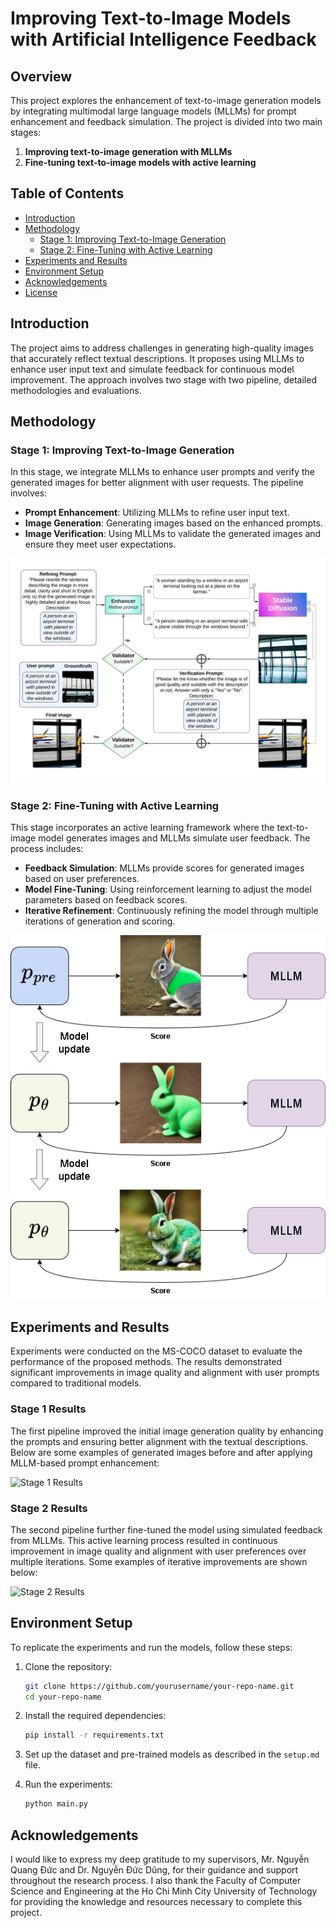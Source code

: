# Improving Text-to-Image Models with Artificial Intelligence Feedback

## Overview
This project explores the enhancement of text-to-image generation models by integrating multimodal large language models (MLLMs) for prompt enhancement and feedback simulation. The project is divided into two main stages:

1. **Improving text-to-image generation with MLLMs**
2. **Fine-tuning text-to-image models with active learning**

## Table of Contents
- [Introduction](#introduction)
- [Methodology](#methodology)
  - [Stage 1: Improving Text-to-Image Generation](#stage-1-improving-text-to-image-generation)
  - [Stage 2: Fine-Tuning with Active Learning](#stage-2-fine-tuning-with-active-learning)
- [Experiments and Results](#experiments-and-results)
- [Environment Setup](#environment-setup)
- [Acknowledgements](#acknowledgements)
- [License](#license)

## Introduction
The project aims to address challenges in generating high-quality images that accurately reflect textual descriptions. It proposes using MLLMs to enhance user input text and simulate feedback for continuous model improvement. The approach involves two stage with two pipeline, detailed methodologies and evaluations.

## Methodology

### Stage 1: Improving Text-to-Image Generation
In this stage, we integrate MLLMs to enhance user prompts and verify the generated images for better alignment with user requests. The pipeline involves:
- **Prompt Enhancement**: Utilizing MLLMs to refine user input text.
- **Image Generation**: Generating images based on the enhanced prompts.
- **Image Verification**: Using MLLMs to validate the generated images and ensure they meet user expectations.

![Stage 1 Pipeline](images/stage1_pipeline.png)

### Stage 2: Fine-Tuning with Active Learning
This stage incorporates an active learning framework where the text-to-image model generates images and MLLMs simulate user feedback. The process includes:
- **Feedback Simulation**: MLLMs provide scores for generated images based on user preferences.
- **Model Fine-Tuning**: Using reinforcement learning to adjust the model parameters based on feedback scores.
- **Iterative Refinement**: Continuously refining the model through multiple iterations of generation and scoring.

![Stage 2 Pipeline](images/stage2_pipeline.png)

## Experiments and Results
Experiments were conducted on the MS-COCO dataset to evaluate the performance of the proposed methods. The results demonstrated significant improvements in image quality and alignment with user prompts compared to traditional models.

### Stage 1 Results
The first pipeline improved the initial image generation quality by enhancing the prompts and ensuring better alignment with the textual descriptions. Below are some examples of generated images before and after applying MLLM-based prompt enhancement:

![Stage 1 Results](images/stage1_results.png)

### Stage 2 Results
The second pipeline further fine-tuned the model using simulated feedback from MLLMs. This active learning process resulted in continuous improvement in image quality and alignment with user preferences over multiple iterations. Some examples of iterative improvements are shown below:

![Stage 2 Results](images/stage2_results.png)

## Environment Setup
To replicate the experiments and run the models, follow these steps:

1. Clone the repository:
    ```sh
    git clone https://github.com/yourusername/your-repo-name.git
    cd your-repo-name
    ```

2. Install the required dependencies:
    ```sh
    pip install -r requirements.txt
    ```

3. Set up the dataset and pre-trained models as described in the `setup.md` file.

4. Run the experiments:
    ```sh
    python main.py
    ```

## Acknowledgements
I would like to express my deep gratitude to my supervisors, Mr. Nguyễn Quang Đức and Dr. Nguyễn Đức Dũng, for their guidance and support throughout the research process. I also thank the Faculty of Computer Science and Engineering at the Ho Chi Minh City University of Technology for providing the knowledge and resources necessary to complete this project.
